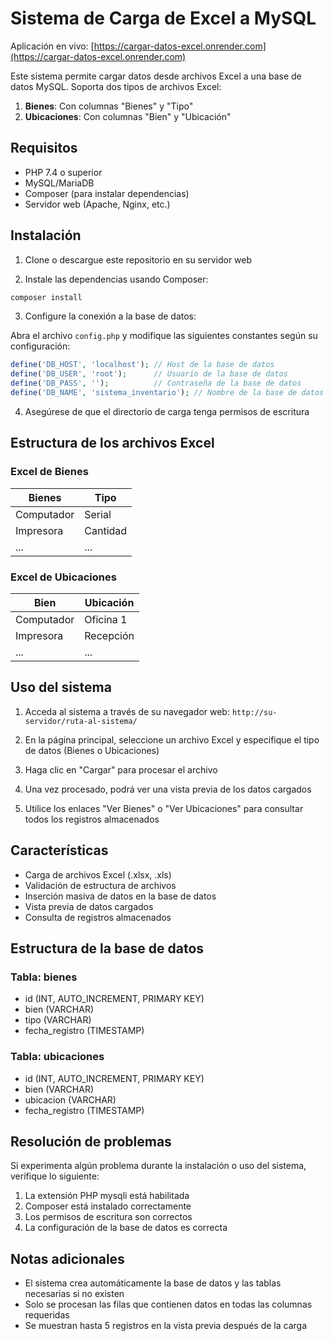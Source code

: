 # Sistema de Carga de Excel a MySQL

Aplicación en vivo: [https://cargar-datos-excel.onrender.com](https://cargar-datos-excel.onrender.com)

Este sistema permite cargar datos desde archivos Excel a una base de datos MySQL. Soporta dos tipos de archivos Excel:

1. **Bienes**: Con columnas "Bienes" y "Tipo"
2. **Ubicaciones**: Con columnas "Bien" y "Ubicación"

## Requisitos

- PHP 7.4 o superior
- MySQL/MariaDB
- Composer (para instalar dependencias)
- Servidor web (Apache, Nginx, etc.)

## Instalación

1. Clone o descargue este repositorio en su servidor web

2. Instale las dependencias usando Composer:

```bash
composer install
```

3. Configure la conexión a la base de datos:

Abra el archivo `config.php` y modifique las siguientes constantes según su configuración:

```php
define('DB_HOST', 'localhost'); // Host de la base de datos
define('DB_USER', 'root');      // Usuario de la base de datos
define('DB_PASS', '');          // Contraseña de la base de datos
define('DB_NAME', 'sistema_inventario'); // Nombre de la base de datos
```

4. Asegúrese de que el directorio de carga tenga permisos de escritura

## Estructura de los archivos Excel

### Excel de Bienes

| Bienes       | Tipo        |
|--------------|-------------|
| Computador   | Serial      |
| Impresora    | Cantidad    |
| ...          | ...         |

### Excel de Ubicaciones

| Bien         | Ubicación   |
|--------------|-------------|
| Computador   | Oficina 1   |
| Impresora    | Recepción   |
| ...          | ...         |

## Uso del sistema

1. Acceda al sistema a través de su navegador web: `http://su-servidor/ruta-al-sistema/`

2. En la página principal, seleccione un archivo Excel y especifique el tipo de datos (Bienes o Ubicaciones)

3. Haga clic en "Cargar" para procesar el archivo

4. Una vez procesado, podrá ver una vista previa de los datos cargados

5. Utilice los enlaces "Ver Bienes" o "Ver Ubicaciones" para consultar todos los registros almacenados

## Características

- Carga de archivos Excel (.xlsx, .xls)
- Validación de estructura de archivos
- Inserción masiva de datos en la base de datos
- Vista previa de datos cargados
- Consulta de registros almacenados

## Estructura de la base de datos

### Tabla: bienes

- id (INT, AUTO_INCREMENT, PRIMARY KEY)
- bien (VARCHAR)
- tipo (VARCHAR)
- fecha_registro (TIMESTAMP)

### Tabla: ubicaciones

- id (INT, AUTO_INCREMENT, PRIMARY KEY)
- bien (VARCHAR)
- ubicacion (VARCHAR)
- fecha_registro (TIMESTAMP)

## Resolución de problemas

Si experimenta algún problema durante la instalación o uso del sistema, verifique lo siguiente:

1. La extensión PHP mysqli está habilitada
2. Composer está instalado correctamente
3. Los permisos de escritura son correctos
4. La configuración de la base de datos es correcta

## Notas adicionales

- El sistema crea automáticamente la base de datos y las tablas necesarias si no existen
- Solo se procesan las filas que contienen datos en todas las columnas requeridas
- Se muestran hasta 5 registros en la vista previa después de la carga
